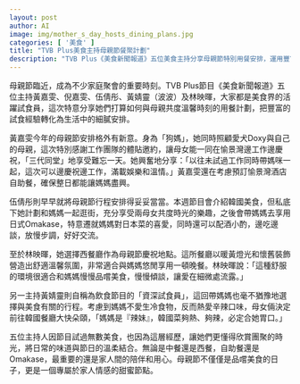 ```yaml
---
layout: post
author: AI
image: img/mother_s_day_hosts_dining_plans.jpg
categories: [ '美食' ]
title: "TVB Plus美食主持母親節餐聚計劃"
description: "TVB Plus《美食新聞報道》五位美食主持分享母親節特別用餐安排，運用豐富試食經驗，精心策劃與家人共度溫馨時光。從愉景灣自助餐、日式Omakase、西餐廳到韓國料理，展現不同家庭以美食連結情感的重要時刻，詮釋母親節不只是品嚐美食，更是家人情感的凝聚。"
---
```

母親節臨近，成為不少家庭聚會的重要時刻。TVB Plus節目《美食新聞報道》五位主持黃嘉雯、倪嘉雯、伍倩彤、黃婧靈（波波）及林映暉，大家都是美食界的活躍試食員，這次特意分享她們打算如何與母親共度溫馨時刻的用餐計劃，把豐富的試食經驗轉化為生活中的細膩安排。

黃嘉雯今年的母親節安排格外有新意。身為「狗媽」，她同時照顧愛犬Doxy與自己的母親，這次特別感謝工作團隊的體貼邀約，讓母女能一同在愉景灣邊工作邊慶祝，「三代同堂」地享受難忘一天。她興奮地分享：「以往未試過工作同時帶媽咪一起，這次可以邊慶祝邊工作，滿載娛樂和溫情。」黃嘉雯還在考慮預訂愉景灣酒店自助餐，確保整日都能讓媽媽盡興。

伍倩彤則早早就將母親節行程安排得妥妥當當。本週節目會介紹韓國美食，但私底下她計劃和媽媽一起逛街，充分享受兩母女共度時光的樂趣，之後會帶媽媽去享用日式Omakase，特意遷就媽媽對日本菜的喜愛，同時還可以配酒小酌，邊吃邊談，放慢步調，好好交流。

至於林映暉，她選擇西餐廳作為母親節慶祝地點。這所餐廳以暖黃燈光和懷舊裝飾營造出舒適溫馨氛圍，非常適合與媽媽悠閒享用一頓晚餐。林映暉說：「這種舒服的環境很適合和媽媽慢慢品嚐美食，慢慢傾談，讓愛在細微處流露。」

另一主持黃婧靈則自稱為飲食節目的「資深試食員」，這回帶媽媽也毫不猶豫地選擇與美食有關的行程。考慮到媽媽不愛生冷食物，反而熱愛辛辣口味，母女倆決定前往韓國餐廳大快朵頤，「媽媽是『辣妹』，韓國菜夠熱、夠辣，必定合她胃口。」

五位主持人因節目試過無數美食，也因為這層經歷，讓她們更懂得欣賞團聚的時光，將日常的味道與節日的溫柔結合。無論是中餐還是西餐，自助餐還是Omakase，最重要的還是家人間的陪伴和用心。母親節不僅僅是品嚐美食的日子，更是一個專屬於家人情感的甜蜜節點。